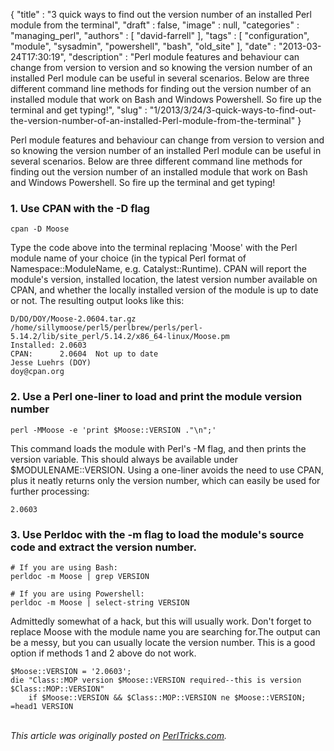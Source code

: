 {
   "title" : "3 quick ways to find out the version number of an installed Perl module from the terminal",
   "draft" : false,
   "image" : null,
   "categories" : "managing_perl",
   "authors" : [
      "david-farrell"
   ],
   "tags" : [
      "configuration",
      "module",
      "sysadmin",
      "powershell",
      "bash",
      "old_site"
   ],
   "date" : "2013-03-24T17:30:19",
   "description" : "Perl module features and behaviour can change from version to version and so knowing the version number of an installed Perl module can be useful in several scenarios. Below are three different command line methods for finding out the version number of an installed module that work on Bash and Windows Powershell. So fire up the terminal and get typing!",
   "slug" : "1/2013/3/24/3-quick-ways-to-find-out-the-version-number-of-an-installed-Perl-module-from-the-terminal"
}


Perl module features and behaviour can change from version to version and so knowing the version number of an installed Perl module can be useful in several scenarios. Below are three different command line methods for finding out the version number of an installed module that work on Bash and Windows Powershell. So fire up the terminal and get typing!

### 1. Use CPAN with the -D flag

``` prettyprint
cpan -D Moose
```

Type the code above into the terminal replacing 'Moose' with the Perl module name of your choice (in the typical Perl format of Namespace::ModuleName, e.g. Catalyst::Runtime). CPAN will report the module's version, installed location, the latest version number available on CPAN, and whether the locally installed version of the module is up to date or not. The resulting output looks like this:

``` prettyprint
D/DO/DOY/Moose-2.0604.tar.gz
/home/sillymoose/perl5/perlbrew/perls/perl-5.14.2/lib/site_perl/5.14.2/x86_64-linux/Moose.pm
Installed: 2.0603
CPAN:      2.0604  Not up to date
Jesse Luehrs (DOY)
doy@cpan.org
```

### 2. Use a Perl one-liner to load and print the module version number

``` prettyprint
perl -MMoose -e 'print $Moose::VERSION ."\n";'
```

This command loads the module with Perl's -M flag, and then prints the version variable. This should always be available under $MODULENAME::VERSION. Using a one-liner avoids the need to use CPAN, plus it neatly returns only the version number, which can easily be used for further processing:

``` prettyprint
2.0603
```

### 3. Use Perldoc with the -m flag to load the module's source code and extract the version number.

``` prettyprint
# If you are using Bash:
perldoc -m Moose | grep VERSION

# If you are using Powershell:
perldoc -m Moose | select-string VERSION
```

Admittedly somewhat of a hack, but this will usually work. Don't forget to replace Moose with the module name you are searching for.The output can be a messy, but you can usually locate the version number. This is a good option if methods 1 and 2 above do not work.

``` prettyprint
$Moose::VERSION = '2.0603';
die "Class::MOP version $Moose::VERSION required--this is version $Class::MOP::VERSION"
    if $Moose::VERSION && $Class::MOP::VERSION ne $Moose::VERSION;
=head1 VERSION
```

\
*This article was originally posted on [PerlTricks.com](http://perltricks.com).*
